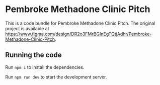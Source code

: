 
  # Pembroke Methadone Clinic Pitch

  This is a code bundle for Pembroke Methadone Clinic Pitch. The original project is available at https://www.figma.com/design/DR2o3FMrBGInEgTQtjAdhr/Pembroke-Methadone-Clinic-Pitch.

  ## Running the code

  Run `npm i` to install the dependencies.

  Run `npm run dev` to start the development server.
  